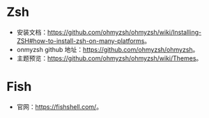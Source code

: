 # Zsh
- 安装文档：<https://github.com/ohmyzsh/ohmyzsh/wiki/Installing-ZSH#how-to-install-zsh-on-many-platforms>。
- onmyzsh github 地址：<https://github.com/ohmyzsh/ohmyzsh>。
- 主题预览：<https://github.com/ohmyzsh/ohmyzsh/wiki/Themes>。
# Fish
- 官网：<https://fishshell.com/>。